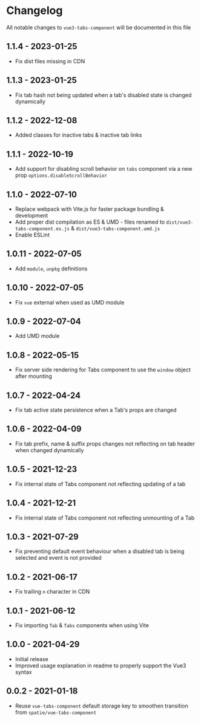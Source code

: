 # Changelog

All notable changes to `vue3-tabs-component` will be documented in this file

## 1.1.4 - 2023-01-25
- Fix dist files missing in CDN

## 1.1.3 - 2023-01-25
- Fix tab hash not being updated when a tab's disabled state is changed dynamically

## 1.1.2 - 2022-12-08
- Added classes for inactive tabs & inactive tab links

## 1.1.1 - 2022-10-19
- Add support for disabling scroll behavior on `tabs` component via a new prop `options.disableScrollBehavior`

## 1.1.0 - 2022-07-10
- Replace webpack with Vite.js for faster package bundling & development
- Add proper dist compilation as ES & UMD - files renamed to `dist/vue3-tabs-component.es.js` & `dist/vue3-tabs-component.umd.js`
- Enable ESLint

## 1.0.11 - 2022-07-05
- Add `module`, `unpkg` definitions

## 1.0.10 - 2022-07-05
- Fix `vue` external when used as UMD module

## 1.0.9 - 2022-07-04
- Add UMD module

## 1.0.8 - 2022-05-15
- Fix server side rendering for Tabs component to use the `window` object after mounting

## 1.0.7 - 2022-04-24
- Fix tab active state persistence when a Tab's props are changed

## 1.0.6 - 2022-04-09
- Fix tab prefix, name & suffix props changes not reflecting on tab header when changed dynamically

## 1.0.5 - 2021-12-23
- Fix internal state of Tabs component not reflecting updating of a tab

## 1.0.4 - 2021-12-21
- Fix internal state of Tabs component not reflecting unmounting of a Tab

## 1.0.3 - 2021-07-29
- Fix preventing default event behaviour when a disabled tab is being selected and event is not provided

## 1.0.2 - 2021-06-17
- Fix trailing `n` character in CDN

## 1.0.1 - 2021-06-12
- Fix importing `Tab` & `Tabs` components when using Vite

## 1.0.0 - 2021-04-29
- Initial release
- Improved usage explanation in readme to properly support the Vue3 syntax

## 0.0.2 - 2021-01-18
- Reuse `vue-tabs-component` default storage key to smoothen transition from `spatie/vue-tabs-component`
